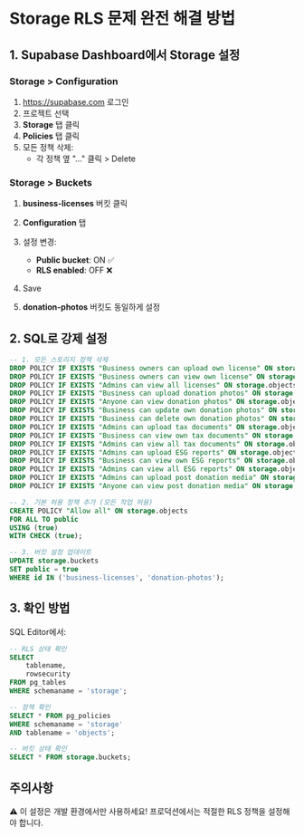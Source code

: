 # Storage RLS 문제 완전 해결 방법

## 1. Supabase Dashboard에서 Storage 설정

### Storage > Configuration
1. https://supabase.com 로그인
2. 프로젝트 선택
3. **Storage** 탭 클릭
4. **Policies** 탭 클릭
5. 모든 정책 삭제:
   - 각 정책 옆 "..." 클릭 > Delete

### Storage > Buckets
1. **business-licenses** 버킷 클릭
2. **Configuration** 탭
3. 설정 변경:
   - **Public bucket**: ON ✅
   - **RLS enabled**: OFF ❌
4. Save

5. **donation-photos** 버킷도 동일하게 설정

## 2. SQL로 강제 설정

```sql
-- 1. 모든 스토리지 정책 삭제
DROP POLICY IF EXISTS "Business owners can upload own license" ON storage.objects;
DROP POLICY IF EXISTS "Business owners can view own license" ON storage.objects;
DROP POLICY IF EXISTS "Admins can view all licenses" ON storage.objects;
DROP POLICY IF EXISTS "Business can upload donation photos" ON storage.objects;
DROP POLICY IF EXISTS "Anyone can view donation photos" ON storage.objects;
DROP POLICY IF EXISTS "Business can update own donation photos" ON storage.objects;
DROP POLICY IF EXISTS "Business can delete own donation photos" ON storage.objects;
DROP POLICY IF EXISTS "Admins can upload tax documents" ON storage.objects;
DROP POLICY IF EXISTS "Business can view own tax documents" ON storage.objects;
DROP POLICY IF EXISTS "Admins can view all tax documents" ON storage.objects;
DROP POLICY IF EXISTS "Admins can upload ESG reports" ON storage.objects;
DROP POLICY IF EXISTS "Business can view own ESG reports" ON storage.objects;
DROP POLICY IF EXISTS "Admins can view all ESG reports" ON storage.objects;
DROP POLICY IF EXISTS "Admins can upload post donation media" ON storage.objects;
DROP POLICY IF EXISTS "Anyone can view post donation media" ON storage.objects;

-- 2. 기본 허용 정책 추가 (모든 작업 허용)
CREATE POLICY "Allow all" ON storage.objects
FOR ALL TO public
USING (true)
WITH CHECK (true);

-- 3. 버킷 설정 업데이트
UPDATE storage.buckets 
SET public = true 
WHERE id IN ('business-licenses', 'donation-photos');
```

## 3. 확인 방법

SQL Editor에서:
```sql
-- RLS 상태 확인
SELECT 
    tablename,
    rowsecurity
FROM pg_tables
WHERE schemaname = 'storage';

-- 정책 확인
SELECT * FROM pg_policies 
WHERE schemaname = 'storage' 
AND tablename = 'objects';

-- 버킷 상태 확인
SELECT * FROM storage.buckets;
```

## 주의사항
⚠️ 이 설정은 개발 환경에서만 사용하세요!
프로덕션에서는 적절한 RLS 정책을 설정해야 합니다.